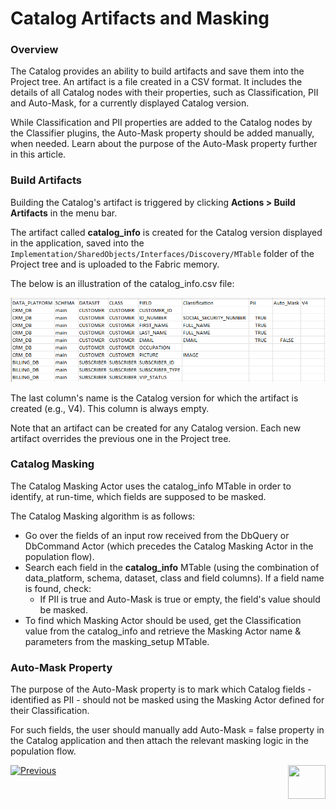 <web>

# Catalog Artifacts and Masking

### Overview

The Catalog provides an ability to build artifacts and save them into the Project tree. An artifact is a file created in a CSV format. It includes the details of all Catalog nodes with their properties, such as Classification, PII and Auto-Mask, for a currently displayed Catalog version.

While Classification and PII properties are added to the Catalog nodes by the Classifier plugins, the Auto-Mask property should be added manually, when needed. Learn about the purpose of the Auto-Mask property further in this article.

### Build Artifacts

Building the Catalog's artifact is triggered by clicking **Actions > Build Artifacts** in the menu bar.  

The artifact called **catalog_info** is created for the Catalog version displayed in the application, saved into the ```Implementation/SharedObjects/Interfaces/Discovery/MTable``` folder of the Project tree and is uploaded to the Fabric memory.

The below is an illustration of the catalog_info.csv file:

<img src="images/catalog_info_mtable.png" style="zoom:75%;" />

The last column's name is the Catalog version for which the artifact is created (e.g., V4). This column is always empty. 

Note that an artifact can be created for any Catalog version. Each new artifact overrides the previous one in the Project tree.

### Catalog Masking

The Catalog Masking Actor uses the catalog_info MTable in order to identify, at run-time, which fields are supposed to be masked. 

The Catalog Masking algorithm is as follows:

* Go over the fields of an input row received from the DbQuery or DbCommand Actor (which precedes the Catalog Masking Actor in the population flow).
* Search each field in the **catalog_info** MTable (using the combination of data_platform, schema, dataset, class and field columns). If a field name is found, check:
  * If PII is true and Auto-Mask is true or empty, the field's value should be masked. 
* To find which Masking Actor should be used, get the Classification value from the catalog_info and retrieve the Masking Actor name & parameters from the masking_setup MTable. 

### Auto-Mask Property

The purpose of the Auto-Mask property is to mark which Catalog fields - identified as PII - should not be masked using the Masking Actor defined for their Classification. 

For such fields, the user should manually add Auto-Mask = false property in the Catalog application and then attach the relevant masking logic in the population flow.





[![Previous](/articles/images/Previous.png)](08_search_catalog.md)[<img align="right" width="60" height="54" src="/articles/images/Next.png">](10_catalog_APIs.md) 

</web>





